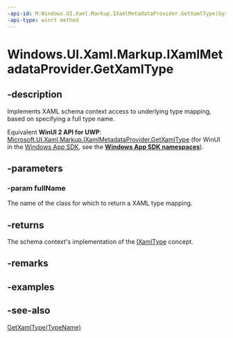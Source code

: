 ```yaml
---
-api-id: M:Windows.UI.Xaml.Markup.IXamlMetadataProvider.GetXamlType(System.String)
-api-type: winrt method
---
```


<!-- Method syntax
public Windows.UI.Xaml.Markup.IXamlType GetXamlType(System.String fullName)
-->

# Windows.UI.Xaml.Markup.IXamlMetadataProvider.GetXamlType

## -description
Implements XAML schema context access to underlying type mapping, based on specifying a full type name.

Equivalent **WinUI 2 API for UWP**: [Microsoft.UI.Xaml.Markup.IXamlMetadataProvider.GetXamlType](/windows/winui/api/microsoft.ui.xaml.markup.ixamlmetadataprovider.getxamltype) (for WinUI in the [Windows App SDK](/windows/apps/windows-app-sdk/), see the **[Windows App SDK namespaces](/windows/windows-app-sdk/api/winrt/)**).

## -parameters
### -param fullName
The name of the class for which to return a XAML type mapping.

## -returns
The schema context's implementation of the [IXamlType](ixamltype.md) concept.

## -remarks

## -examples

## -see-also
[GetXamlType(TypeName)](ixamlmetadataprovider_getxamltype_1841520233.md)
